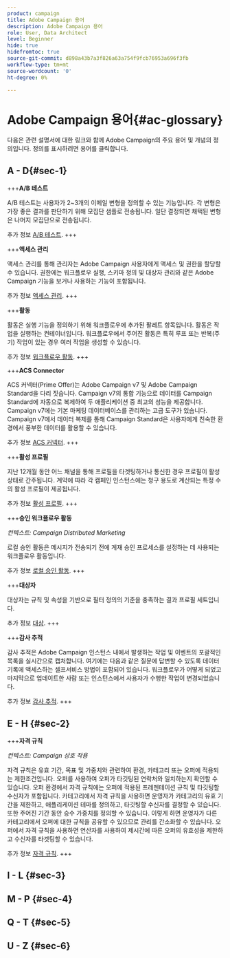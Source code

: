 ```yaml
---
product: campaign
title: Adobe Campaign 용어
description: Adobe Campaign 용어
role: User, Data Architect
level: Beginner
hide: true
hidefromtoc: true
source-git-commit: d898a43b7a3f826a63a754f9fcb76953a696f3fb
workflow-type: tm+mt
source-wordcount: '0'
ht-degree: 0%

---
```


# Adobe Campaign 용어{#ac-glossary}

다음은 관련 설명서에 대한 링크와 함께 Adobe Campaign의 주요 용어 및 개념의 정의입니다. 정의를 표시하려면 용어를 클릭합니다.

## A - D{#sec-1}

+++**A/B 테스트**

A/B 테스트는 사용자가 2~3개의 이메일 변형을 정의할 수 있는 기능입니다. 각 변형은 가장 좋은 결과를 판단하기 위해 모집단 샘플로 전송됩니다. 일단 결정되면 채택된 변형은 나머지 모집단으로 전송됩니다.

추가 정보 [A/B 테스트](../../delivery/using/get-started-a-b-testing.md).
+++

+++**액세스 관리**

액세스 관리를 통해 관리자는 Adobe Campaign 사용자에게 액세스 및 권한을 할당할 수 있습니다. 권한에는 워크플로우 실행, 스키마 정의 및 대상자 관리와 같은 Adobe Campaign 기능을 보거나 사용하는 기능이 포함됩니다.

추가 정보 [액세스 관리](access-management.md).
+++


+++**활동**

활동은 실행 기능을 정의하기 위해 워크플로우에 추가된 팔레트 항목입니다. 활동은 작업을 실행하는 컨테이너입니다. 워크플로우에서 주어진 활동은 특히 루프 또는 반복(주기) 작업이 있는 경우 여러 작업을 생성할 수 있습니다.

추가 정보 [워크플로우 활동](../../workflow/using/about-activities.md).
+++

+++**ACS Connector**

ACS 커넥터(Prime Offer)는 Adobe Campaign v7 및 Adobe Campaign Standard을 다리 짓습니다. Campaign v7의 통합 기능으로 데이터를 Campaign Standard에 자동으로 복제하여 두 애플리케이션 중 최고의 성능을 제공합니다. Campaign v7에는 기본 마케팅 데이터베이스를 관리하는 고급 도구가 있습니다. Campaign v7에서 데이터 복제를 통해 Campaign Standard은 사용자에게 친숙한 환경에서 풍부한 데이터를 활용할 수 있습니다.

추가 정보 [ACS 커넥터](../../integrations/using/acs-connector-principles-and-data-cycle.md).
+++

+++**활성 프로필**

지난 12개월 동안 어느 채널을 통해 프로필을 타겟팅하거나 통신한 경우 프로필이 활성 상태로 간주됩니다. 계약에 따라 각 캠페인 인스턴스에는 청구 용도로 계산되는 특정 수의 활성 프로필이 제공됩니다.

추가 정보 [활성 프로필](about-profiles.md#active-profiles).
+++


+++**승인 워크플로우 활동**

*컨텍스트: Campaign Distributed Marketing*

로컬 승인 활동은 메시지가 전송되기 전에 게재 승인 프로세스를 설정하는 데 사용되는 워크플로우 활동입니다.

추가 정보 [로컬 승인 활동](../../workflow/using/local-approval.md).
+++

+++**대상자**

대상자는 규칙 및 속성을 기반으로 필터 정의의 기준을 충족하는 결과 프로필 세트입니다.

추가 정보 [대상](../../campaign/using/marketing-campaign-target.md).
+++

+++**감사 추적**

감사 추적은 Adobe Campaign 인스턴스 내에서 발생하는 작업 및 이벤트의 포괄적인 목록을 실시간으로 캡처합니다. 여기에는 다음과 같은 질문에 답변할 수 있도록 데이터 기록에 액세스하는 셀프서비스 방법이 포함되어 있습니다. 워크플로우가 어떻게 되었고 마지막으로 업데이트한 사람 또는 인스턴스에서 사용자가 수행한 작업이 변경되었습니다.

추가 정보 [감사 추적](../../production/using/audit-trail.md).
+++

## E - H {#sec-2}

+++**자격 규칙**

*컨텍스트: Campaign 상호 작용*

자격 규칙은 유효 기간, 목표 및 가중치와 관련하여 환경, 카테고리 또는 오퍼에 적용되는 제한조건입니다. 오퍼를 사용하여 오퍼가 타깃팅된 연락처와 일치하는지 확인할 수 있습니다.  오퍼 환경에서 자격 규칙에는 오퍼에 적용된 프레젠테이션 규칙 및 타깃팅할 수신자가 포함됩니다.  카테고리에서 자격 규칙을 사용하면 운영자가 카테고리의 유효 기간을 제한하고, 애플리케이션 테마를 정의하고, 타깃팅할 수신자를 결정할 수 있습니다. 또한 주어진 기간 동안 승수 가중치를 정의할 수 있습니다. 이렇게 하면 운영자가 다른 카테고리에서 오퍼에 대한 규칙을 공유할 수 있으므로 관리를 간소화할 수 있습니다.  오퍼에서 자격 규칙을 사용하면 연산자를 사용하여 제시간에 따른 오퍼의 유효성을 제한하고 수신자를 타겟팅할 수 있습니다.

추가 정보 [자격 규칙](../../interaction/using/interaction-and-offer-management.md).
+++

## I - L {#sec-3}


## M - P {#sec-4}

## Q - T {#sec-5}

## U - Z {#sec-6}
